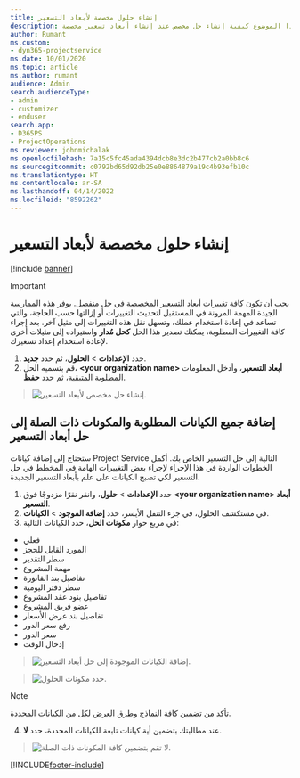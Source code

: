 ```yaml
---
title: إنشاء حلول مخصصة لأبعاد التسعير
description: يشرح هذا الموضوع كيفية إنشاء حل مخصص عند إنشاء أبعاد تسعير مخصصة.
author: Rumant
ms.custom:
- dyn365-projectservice
ms.date: 10/01/2020
ms.topic: article
ms.author: rumant
audience: Admin
search.audienceType:
- admin
- customizer
- enduser
search.app:
- D365PS
- ProjectOperations
ms.reviewer: johnmichalak
ms.openlocfilehash: 7a15c5fc45ada4394dcb8e3dc2b477cb2a0bb8c6
ms.sourcegitcommit: c0792bd65d92db25e0e8864879a19c4b93efb10c
ms.translationtype: HT
ms.contentlocale: ar-SA
ms.lasthandoff: 04/14/2022
ms.locfileid: "8592262"
---
```

# <a name="create-custom-solutions-for-pricing-dimensions"></a>إنشاء حلول مخصصة لأبعاد التسعير

[!include [banner](../includes/psa-now-project-operations.md)]

> [!IMPORTANT]
> يجب أن تكون كافة تغييرات أبعاد التسعير المخصصة في حل منفصل. يوفر هذه الممارسة الجيدة المهمة المرونة في المستقبل لتحديث التغييرات أو إزالتها حسب الحاجة، والتي تساعد في إعادة استخدام عملك، وتسهل نقل هذه التغييرات إلى مثيل آخر. بعد إجراء كافة التغييرات المطلوبة، يمكنك تصدير هذا الحل **كحل مُدار** واستيراده إلى مثيلات أخرى لإعادة استخدام إعداد تسعيرك.

1. حدد **الإعدادات** > **الحلول**، ثم حدد **جديد**. 
2. قم بتسميه الحل، **\<your organization name> أبعاد التسعير**، وأدخل المعلومات المطلوبة المتبقية، ثم حدد **حفظ**.

> ![إنشاء حل مخصص لأبعاد التسعير.](media/Creation-of-custom-pricing-dimension-solution.PNG)
  
## <a name="add-all-required-entities-and-related-components-to-the-pricing-dimension-solution"></a>إضافة جميع الكيانات المطلوبة والمكونات ذات الصلة إلى حل أبعاد التسعير
ستحتاج إلى إضافة كيانات Project Service التالية إلى حل التسعير الخاص بك. أكمل الخطوات الواردة في هذا الإجراء لإجراء بعض التغييرات الهامة في المخطط في حل التسعير لكي تصبح الكيانات على علم بأبعاد التسعير الجديدة.

1. حدد **الإعدادات** > **حلول**، وانقر نقرًا مزدوجًا فوق **\<your organization name> أبعاد التسعير**. 
2. في مستكشف الحلول، في جزء التنقل الأيسر، حدد **إضافة الموجود** > **الكيانات**.
3. في مربع حوار **مكونات الحل**، حدد الكيانات التالية:

- فعلي
- المورد القابل للحجز
- سطر التقدير
- مهمة المشروع
- تفاصيل بند الفاتورة
- سطر دفتر اليومية
- تفاصيل بنود عقد المشروع
- عضو فريق المشروع
- تفاصيل بند عرض الأسعار‬
- رفع سعر الدور
- سعر الدور 
- إدخال الوقت 

> ![إضافة الكيانات الموجودة إلى حل أبعاد التسعير.](media/Existing-entities-to-PD-solution.png)

> ![حدد مكونات الحلول.](media/Dimension-Components.png)

> [!NOTE]
> تأكد من تضمين كافة النماذج وطرق العرض لكل من الكيانات المحددة.

4. عند مطالبتك بتضمين أية كيانات تابعة للكيانات المحددة، حدد **لا**.

> ![لا تقم بتضمين كافة المكونات ذات الصلة.](media/Do-not-include-required.png)




[!INCLUDE[footer-include](../includes/footer-banner.md)]
